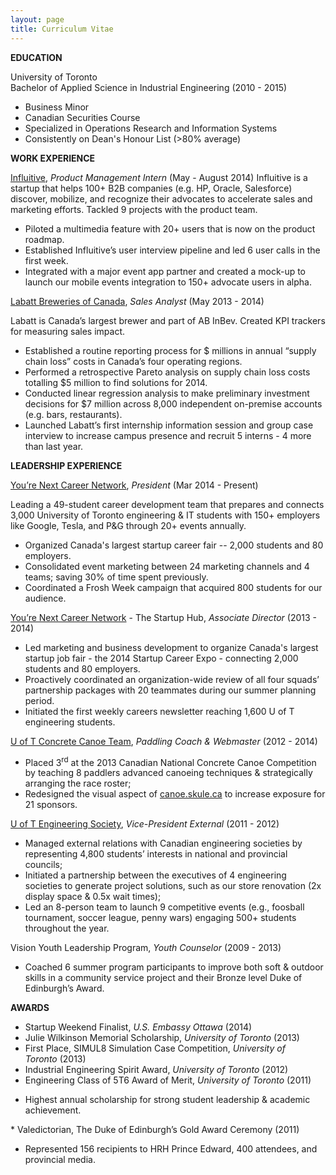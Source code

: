 ```yaml
---
layout: page
title: Curriculum Vitae
---
```


<div></div>
<strong>EDUCATION</strong>

University of Toronto
<br>Bachelor of Applied Science in Industrial Engineering (2010 - 2015)
<ul>
	<li>Business Minor</li>
	<li>Canadian Securities Course</li>
	<li>Specialized in Operations Research and Information Systems</li>
	<li>Consistently on Dean's Honour List (&gt;80% average)</li>
</ul>
<strong>WORK EXPERIENCE</strong>

<a href="http://influitive.com">Influitive</a>, <i>Product Management Intern</i> (May - August 2014)
Influitive is a startup that helps 100+ B2B companies (e.g. HP, Oracle, Salesforce) discover, mobilize, and recognize their advocates to accelerate sales and marketing efforts. Tackled 9 projects with the product team.
<ul>
	<li>Piloted a multimedia feature with 20+ users that is now on the product roadmap.</li>
	<li>Established Influitive’s user interview pipeline and led 6 user calls in the first week.</li>
	<li>Integrated with a major event app partner and created a mock-up to launch our mobile events integration to 150+ advocate users in alpha.</li>
</ul>
<a href="http://labatt.com">Labatt Breweries of Canada</a>, <i>Sales Analyst</i> (May 2013 - 2014)

Labatt is Canada’s largest brewer and part of AB InBev. Created KPI trackers for measuring sales impact.

* Established a routine reporting process for $ millions in annual “supply chain loss” costs in Canada’s four operating regions.
* Performed a retrospective Pareto analysis on supply chain loss costs totalling $5 million to find solutions for 2014.
* Conducted linear regression analysis to make preliminary investment decisions for $7 million across 8,000 independent on-premise accounts (e.g. bars, restaurants).
* Launched Labatt’s first internship information session and group case interview to increase campus presence and recruit 5 interns - 4 more than last year.

<strong>LEADERSHIP EXPERIENCE</strong>

<a href="http://yourenext.ca/">You’re Next Career Network</a>, <em>President</em> (Mar 2014 - Present)

Leading a 49-student career development team that prepares and connects 3,000 University of Toronto engineering & IT students with 150+ employers like Google, Tesla, and P&G through 20+ events annually.

* Organized Canada's largest startup career fair -- 2,000 students and 80 employers.
* Consolidated event marketing between 24 marketing channels and 4 teams; saving 30% of time spent previously.
* Coordinated a Frosh Week campaign that acquired 800 students for our audience.

<a href="http://yourenext.ca/">You’re Next Career Network</a> - The Startup Hub, <i>Associate Director</i> (2013 - 2014)
<ul>
	<li>Led marketing and business development to organize Canada's largest startup job fair - the 2014 Startup Career Expo - connecting 2,000 students and 80 employers.</li>
	<li>Proactively coordinated an organization-wide review of all four squads’ partnership packages with 20 teammates during our summer planning period.</li>
	<li>Initiated the first weekly careers newsletter reaching 1,600 U of T engineering students.</li>
</ul>
<a href="http://canoe.skule.ca">U of T Concrete Canoe Team</a>, <i>Paddling Coach &amp; Webmaster</i> (2012 - 2014)
<ul>
	<li>Placed 3<sup>rd</sup> at the 2013 Canadian National Concrete Canoe Competition by teaching 8 paddlers advanced canoeing techniques &amp; strategically arranging the race roster;</li>
	<li>Redesigned the visual aspect of <a href="http://www.canoe.skule.ca/">canoe.skule.ca</a> to increase exposure for 21 sponsors.</li>
</ul>
<a href="http://skule.ca">U of T Engineering Society</a>, <i>Vice-President External</i> (2011 - 2012)
<ul>
	<li>Managed external relations with Canadian engineering societies by representing 4,800 students’ interests in national and provincial councils;</li>
	<li>Initiated a partnership between the executives of 4 engineering societies to generate project solutions, such as our store renovation (2x display space &amp; 0.5x wait times);</li>
	<li>Led an 8-person team to launch 9 competitive events (e.g., foosball tournament, soccer league, penny wars) engaging 500+ students throughout the year.</li>
</ul>
Vision Youth Leadership Program, <i>Youth Counselor</i> (2009 - 2013)
<ul>
	<li>Coached 6 summer program participants to improve both soft &amp; outdoor skills in a community service project and their Bronze level Duke of Edinburgh’s Award.</li>
</ul>
<strong>AWARDS</strong>

* Startup Weekend Finalist, <i>U.S. Embassy Ottawa</i> (2014)
* Julie Wilkinson Memorial Scholarship, <i>University of Toronto</i> (2013)
* First Place, SIMUL8 Simulation Case Competition, <i>University of Toronto</i> (2013)
* Industrial Engineering Spirit Award, <i>University of Toronto</i> (2012)
* Engineering Class of 5T6 Award of Merit, <i>University of Toronto</i> (2011)
<ul>
	<li>Highest annual scholarship for strong student leadership &amp; academic achievement.</li>
</ul>
* Valedictorian, The Duke of Edinburgh’s Gold Award Ceremony (2011)
<ul>
	<li>Represented 156 recipients to HRH Prince Edward, 400 attendees, and provincial media.</li>
</ul>